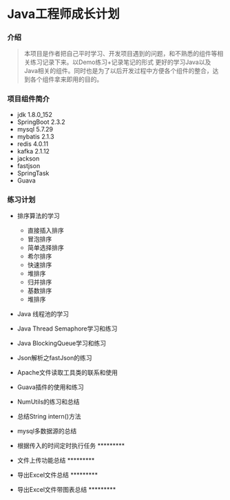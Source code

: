 # Java工程师成长计划

### 介绍
>本项目是作者把自己平时学习、开发项目遇到的问题，和不熟悉的组件等相关练习记录下来。以Demo练习+记录笔记的形式
更好的学习Java以及Java相关的组件。同时也是为了以后开发过程中方便各个组件的整合，达到各个组件拿来即用的目的。


### 项目组件简介

   * jdk 1.8.0_152
   * SpringBoot 2.3.2
   * mysql 5.7.29
   * mybatis 2.1.3
   * redis 4.0.11
   * kafka 2.1.12
   * jackson
   * fastjson
   * SpringTask
   * Guava
    


###  练习计划

* 排序算法的学习

   * 直接插入排序
   * 冒泡排序
   * 简单选择排序
   * 希尔排序
   * 快速排序
   * 堆排序
   * 归并排序
   * 基数排序
   * 堆排序



* Java 线程池的学习 

* Java Thread Semaphore学习和练习 

* Java BlockingQueue学习和练习

* Json解析之fastJson的练习

* Apache文件读取工具类的联系和使用

* Guava插件的使用和练习

* NumUtils的练习和总结

* 总结String intern()方法

* mysql多数据源的总结


* 根据传入的时间定时执行任务 *********

* 文件上传功能总结 *********

* 导出Excel文件总结 *********

* 导出Excel文件带图表总结 *********




